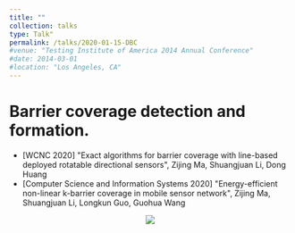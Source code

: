 ```yaml
---
title: ""
collection: talks
type: Talk"
permalink: /talks/2020-01-15-DBC
#venue: "Testing Institute of America 2014 Annual Conference"
#date: 2014-03-01
#location: "Los Angeles, CA"
---
```


# Barrier coverage detection and formation.
- [WCNC 2020] "Exact algorithms for barrier coverage with line-based deployed rotatable directional sensors", Zijing Ma, Shuangjuan Li, Dong Huang <br>
- [Computer Science and Information Systems 2020] "Energy-efficient non-linear k-barrier coverage in mobile sensor network", Zijing Ma, Shuangjuan Li, Longkun Guo, Guohua Wang
<center>
<img src="/images/exact_example.png" >
</center>
<br>